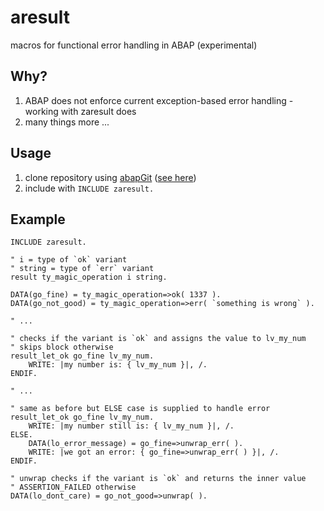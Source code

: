 # aresult

macros for functional error handling in ABAP (experimental)

## Why?

1. ABAP does not enforce current exception-based error handling - working with zaresult does
2. many things more ...

## Usage

1. clone repository using [abapGit](https://github.com/larshp/abapGit) ([see here](https://docs.abapgit.org/guide-online-install.html))
2. include with `INCLUDE zaresult.`

## Example

``` abap
INCLUDE zaresult.

" i = type of `ok` variant
" string = type of `err` variant
result ty_magic_operation i string.

DATA(go_fine) = ty_magic_operation=>ok( 1337 ).
DATA(go_not_good) = ty_magic_operation=>err( `something is wrong` ).

" ...

" checks if the variant is `ok` and assigns the value to lv_my_num
" skips block otherwise
result_let_ok go_fine lv_my_num.
    WRITE: |my number is: { lv_my_num }|, /.
ENDIF.

" ...

" same as before but ELSE case is supplied to handle error
result_let_ok go_fine lv_my_num.
    WRITE: |my number still is: { lv_my_num }|, /.
ELSE.
    DATA(lo_error_message) = go_fine=>unwrap_err( ).
    WRITE: |we got an error: { go_fine=>unwrap_err( ) }|, /.
ENDIF.

" unwrap checks if the variant is `ok` and returns the inner value
" ASSERTION_FAILED otherwise
DATA(lo_dont_care) = go_not_good=>unwrap( ).
```
